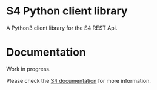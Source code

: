 # S4 Python client library
A Python3 client library for the S4 REST Api.

# Documentation
Work in progress. 

Please check the [S4 documentation](http://docs.s4.ontotext.com/display/S4docs/Home) for more information.